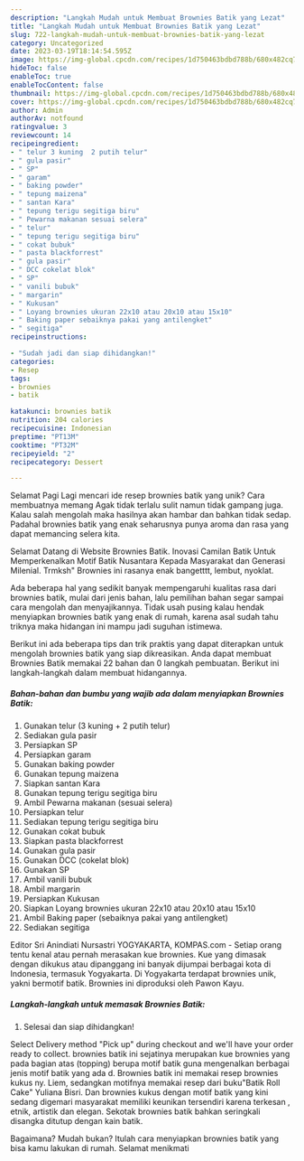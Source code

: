 ```yaml
---
description: "Langkah Mudah untuk Membuat Brownies Batik yang Lezat"
title: "Langkah Mudah untuk Membuat Brownies Batik yang Lezat"
slug: 722-langkah-mudah-untuk-membuat-brownies-batik-yang-lezat
category: Uncategorized
date: 2023-03-19T18:14:54.595Z
image: https://img-global.cpcdn.com/recipes/1d750463bdbd788b/680x482cq70/brownies-batik-foto-resep-utama.jpg
hideToc: false
enableToc: true
enableTocContent: false
thumbnail: https://img-global.cpcdn.com/recipes/1d750463bdbd788b/680x482cq70/brownies-batik-foto-resep-utama.jpg
cover: https://img-global.cpcdn.com/recipes/1d750463bdbd788b/680x482cq70/brownies-batik-foto-resep-utama.jpg
author: Admin
authorAv: notfound
ratingvalue: 3
reviewcount: 14
recipeingredient:
- " telur 3 kuning  2 putih telur"
- " gula pasir"
- " SP"
- " garam"
- " baking powder"
- " tepung maizena"
- " santan Kara"
- " tepung terigu segitiga biru"
- " Pewarna makanan sesuai selera"
- " telur"
- " tepung terigu segitiga biru"
- " cokat bubuk"
- " pasta blackforrest"
- " gula pasir"
- " DCC cokelat blok"
- " SP"
- " vanili bubuk"
- " margarin"
- " Kukusan"
- " Loyang brownies ukuran 22x10 atau 20x10 atau 15x10"
- " Baking paper sebaiknya pakai yang antilengket"
- " segitiga"
recipeinstructions:

- "Sudah jadi dan siap dihidangkan!"
categories:
- Resep
tags:
- brownies
- batik

katakunci: brownies batik 
nutrition: 204 calories
recipecuisine: Indonesian
preptime: "PT13M"
cooktime: "PT32M"
recipeyield: "2"
recipecategory: Dessert

---
```



Selamat Pagi Lagi mencari ide resep brownies batik yang unik? Cara membuatnya memang Agak tidak terlalu sulit namun tidak gampang juga. Kalau salah mengolah maka hasilnya akan hambar dan bahkan tidak sedap. Padahal brownies batik yang enak seharusnya punya aroma dan rasa yang dapat memancing selera kita.


Selamat Datang di Website Brownies Batik. Inovasi Camilan Batik Untuk Memperkenalkan Motif Batik Nusantara Kepada Masyarakat dan Generasi Milenial. Trmksh&#34; Brownies ini rasanya enak bangetttt, lembut, nyoklat.

Ada beberapa hal yang sedikit banyak mempengaruhi kualitas rasa dari brownies batik, mulai dari jenis bahan, lalu pemilihan bahan segar sampai cara mengolah dan menyajikannya. Tidak usah pusing kalau hendak menyiapkan brownies batik yang enak di rumah, karena asal sudah tahu triknya maka hidangan ini mampu jadi suguhan istimewa.


Berikut ini ada beberapa tips dan trik praktis yang dapat diterapkan untuk mengolah brownies batik yang siap dikreasikan. Anda dapat membuat Brownies Batik memakai 22 bahan dan 0 langkah pembuatan. Berikut ini langkah-langkah dalam membuat hidangannya.

<!--inarticleads1-->

##### Bahan-bahan dan bumbu yang wajib ada dalam menyiapkan Brownies Batik:

1. Gunakan  telur (3 kuning + 2 putih telur)
1. Sediakan  gula pasir
1. Persiapkan  SP
1. Persiapkan  garam
1. Gunakan  baking powder
1. Gunakan  tepung maizena
1. Siapkan  santan Kara
1. Gunakan  tepung terigu segitiga biru
1. Ambil  Pewarna makanan (sesuai selera)
1. Persiapkan  telur
1. Sediakan  tepung terigu segitiga biru
1. Gunakan  cokat bubuk
1. Siapkan  pasta blackforrest
1. Gunakan  gula pasir
1. Gunakan  DCC (cokelat blok)
1. Gunakan  SP
1. Ambil  vanili bubuk
1. Ambil  margarin
1. Persiapkan  Kukusan
1. Siapkan  Loyang brownies ukuran 22x10 atau 20x10 atau 15x10
1. Ambil  Baking paper (sebaiknya pakai yang antilengket)
1. Sediakan  segitiga


Editor Sri Anindiati Nursastri YOGYAKARTA, KOMPAS.com - Setiap orang tentu kenal atau pernah merasakan kue brownies. Kue yang dimasak dengan dikukus atau dipanggang ini banyak dijumpai berbagai kota di Indonesia, termasuk Yogyakarta. Di Yogyakarta terdapat brownies unik, yakni bermotif batik. Brownies ini diproduksi oleh Pawon Kayu. 

<!--inarticleads2-->

##### Langkah-langkah untuk memasak Brownies Batik:


1. Selesai dan siap dihidangkan!

Select Delivery method &#34;Pick up&#34; during checkout and we&#39;ll have your order ready to collect. brownies batik ini sejatinya merupakan kue brownies yang pada bagian atas (topping) berupa motif batik guna mengenalkan berbagai jenis motif batik yang ada d. Brownies batik ini memakai resep brownies kukus ny. Liem, sedangkan motifnya memakai resep dari buku&#34;Batik Roll Cake&#34; Yuliana Bisri. Dan brownies kukus dengan motif batik yang kini sedang digemari masyarakat memiliki keunikan tersendiri karena terkesan , etnik, artistik dan elegan. Sekotak brownies batik bahkan seringkali disangka ditutup dengan kain batik. 

Bagaimana? Mudah bukan? Itulah cara menyiapkan brownies batik yang bisa kamu lakukan di rumah. Selamat menikmati
